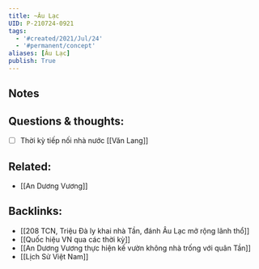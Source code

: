 ```yaml
---
title: ~Âu Lạc
UID: P-210724-0921
tags:
  - '#created/2021/Jul/24'
  - '#permanent/concept'
aliases: [Âu Lạc]
publish: True
---
```


## Notes

## Questions & thoughts:
- [ ] Thời kỳ tiếp nối nhà nước [[Văn Lang]]

## Related:
- [[An Dương Vương]]

## Backlinks:
- [[208 TCN, Triệu Đà ly khai nhà Tần, đánh Âu Lạc mở rộng lãnh thổ]]
- [[Quốc hiệu VN qua các thời kỳ]]
- [[An Dương Vương thực hiện kế vườn không nhà trống với quân Tần]]
- [[Lịch Sử Việt Nam]]
